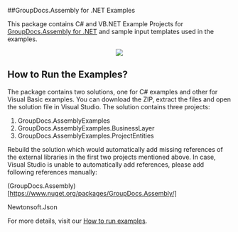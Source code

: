 ##GroupDocs.Assembly for .NET Examples

This package contains C# and VB.NET Example Projects for [GroupDocs.Assembly for .NET](#) and sample input templates used in the examples.

<p align="center">
  <a title="Download complete GroupDocs.Assembly for .NET source code" href="https://github.com/groupdocsassembly/GroupDocs_Assembly_NET/archive/master.zip">
	<img src="https://raw.github.com/AsposeExamples/java-examples-dashboard/master/images/downloadZip-Button-Large.png" />
  </a>
</p>

## How to Run the Examples?

The package contains two solutions, one for C# examples and other for Visual Basic examples. You can download the ZIP, extract the files and open the solution file in Visual Studio. The solution contains three projects:

1) GroupDocs.AssemblyExamples                  
2) GroupDocs.AssemblyExamples.BusinessLayer    
3) GroupDocs.AssemblyExamples.ProjectEntities

Rebuild the solution which would automatically add missing references of the external libraries in the first two projects mentioned above. In case, Visual Studio is unable to automatically add references, please add following references manually:

(GroupDocs.Assembly)[https://www.nuget.org/packages/GroupDocs.Assembly/]

Newtonsoft.Json

For more details, visit our [How to run examples](http://groupdocs.com/docs/display/assemblynet/How+to+Run+Examples).
